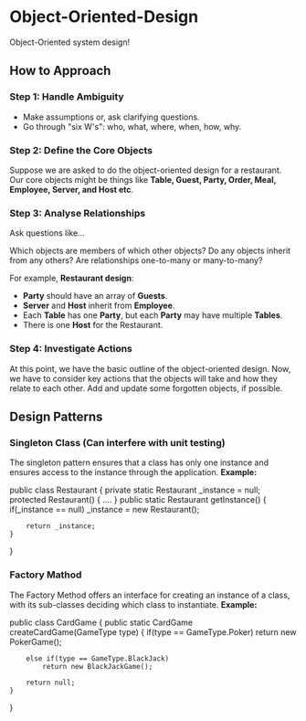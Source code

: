 # Object-Oriented-Design

Object-Oriented system design!

## How to Approach

### Step 1: Handle Ambiguity

* Make assumptions or, ask clarifying questions.
* Go through "six W's": who, what, where, when, how, why.

### Step 2: Define the Core Objects

Suppose we are asked to do the object-oriented design for a restaurant. Our core objects might be things like **Table, Guest, Party, 
Order, Meal, Employee, Server, and Host etc**.

### Step 3: Analyse Relationships

Ask questions like...

Which objects are members of which other objects?
Do any objects inherit from any others?
Are relationships one-to-many or many-to-many?

For example, **Restaurant design**:
* **Party** should have an array of **Guests**.
* **Server** and **Host** inherit from **Employee**.
* Each **Table** has one **Party**, but each **Party** may have multiple **Tables**.
* There is one **Host** for the Restaurant.

### Step 4: Investigate Actions

At this point, we have the basic outline of the object-oriented design. Now, we have to consider key actions that the objects will take
and how they relate to each other. Add and update some forgotten objects, if possible.

## Design Patterns

### Singleton Class (Can interfere with unit testing)

The singleton pattern ensures that a class has only one instance and ensures access to the instance through the application.
**Example:**

public class Restaurant 
{
    private static Restaurant _instance = null;
    protected Restaurant() { .... }
    public static Restaurant getInstance() 
    {
        if(_instance == null)
            _instance = new Restaurant();
            
        return _instance;
    }
}

### Factory Mathod

The Factory Method offers an interface for creating an instance of a class, with its sub-classes deciding which class to instantiate.
**Example:**

public class CardGame
{
    public static CardGame createCardGame(GameType type)
    {
        if(type == GameType.Poker)
            return new PokerGame();
            
        else if(type == GameType.BlackJack)
            return new BlackJackGame();
            
        return null;
    }
}


